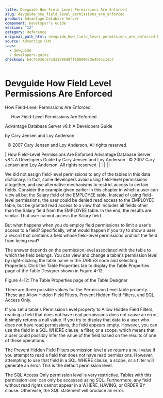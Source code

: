 ```yaml
---
title: Devguide How Field Level Permissions Are Enforced
slug: devguide_how_field_level_permissions_are_enforced
product: Advantage Database Server
component: Developer’s Guide
version: "12"
category: Reference
original_path_html: devguide_how_field_level_permissions_are_enforced.htm
source: Advantage CHM
tags:
  - devguide
  - developers-guide
checksum: b4c7b836c87ad31899d9ff10884073e4b45c1eb7
---
```


# Devguide How Field Level Permissions Are Enforced

How Field-Level Permissions Are Enforced

     How Field-Level Permissions Are Enforced

Advantage Database Server v8.1: A Developers Guide

by Cary Jensen and Loy Anderson

  © 2007 Cary Jensen and Loy Anderson. All rights reserved.

| How Field-Level Permissions Are Enforced  Advantage Database Server v8.1: A Developers Guide  by Cary Jensen and Loy Anderson    © 2007 Cary Jensen and Loy Anderson. All rights reserved. |  |  |  |  |

We did not assign field-level permissions to any of the tables in this data dictionary. In fact, some developers avoid using field-level permissions altogether, and use alternative mechanisms to restrict access to certain fields. Consider the example given earlier in this chapter in which a user can view all but the Salary field of the EMPLOYEE table. Instead of using field-level permissions, the user could be denied read access to the EMPLOYEE table, but be granted read access to a view that includes all fields other than the Salary field from the EMPLOYEE table. In the end, the results are similar. That user cannot access the Salary field.

But what happens when you do employ field permissions to limit a user's access to a field? Specifically, what would happen if you try to show a user a record that contains a field whose field-level permissions prohibit the field from being read?

The answer depends on the permission level associated with the table to which the field belongs. You can view and change a table's permission level by right-clicking the table name in the TABLES node and selecting Properties. Click the Table Properties tab to display the Table Properties page of the Table Designer shown in Figure 4-12.

Figure 4-12: The Table Properties page of the Table Designer

There are three possible values for the Permission Level table property. These are Allow Hidden Field Filters, Prevent Hidden Field Filters, and SQL Access Only.

If you set a table's Permission Level property to Allow Hidden Field Filters, reading a field that does not have read permissions does not cause an error, it simply returns a null value. If you try to display that data to a user who does not have read permissions, the field appears empty. However, you can use the field in a SQL WHERE clause, a filter, or a scope, which means that a user could possibly infer the value of the field based on the results of one of these operations.

The Prevent Hidden Field Filters permission level also returns a null value if you attempt to read a field that does not have read permissions. However, attempting to use that field in a SQL WHERE clause, a scope, or a filter will generate an error. This is the default permission level.

The SQL Access Only permission level is very restrictive. Tables with this permission level can only be accessed using SQL. Furthermore, any field without read rights cannot appear in a WHERE, HAVING, or ORDER BY clause. Otherwise, the SQL statement will produce an error.
